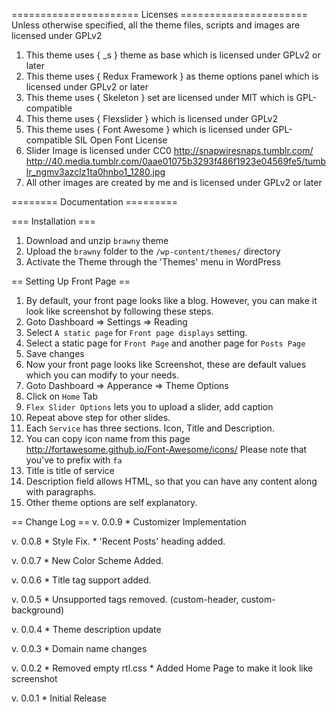 ====================== Licenses ======================
Unless otherwise specified, all the theme files, scripts and images
are licensed under GPLv2

1. This theme uses { _s } theme as base which is licensed under GPLv2 or later
2. This theme uses { Redux Framework } as theme options panel which is licensed under GPLv2 or later
3. This theme uses { Skeleton } set are licensed under MIT which is GPL-compatible
4. This theme uses { Flexslider } which is licensed under GPLv2
5. This theme uses { Font Awesome } which is licensed under GPL-compatible SIL Open Font License
6. Slider Image is licensed under CC0
http://snapwiresnaps.tumblr.com/
http://40.media.tumblr.com/0aae01075b3293f486f1923e04569fe5/tumblr_ngmv3azclz1ta0hnbo1_1280.jpg
7. All other images are created by me and is licensed under GPLv2 or later


======== Documentation =========

=== Installation ===
1. Download and unzip `brawny` theme
2. Upload the `brawny` folder to the `/wp-content/themes/` directory
3. Activate the Theme through the 'Themes' menu in WordPress

== Setting Up Front Page ==
1. By default, your front page looks like a blog. However, you can make it look like screenshot by following these steps.
2. Goto Dashboard => Settings => Reading
3. Select `A static page` for `Front page displays` setting.
4. Select a static page for `Front Page` and another page for `Posts Page`
5. Save changes
6. Now your front page looks like Screenshot, these are default values which you can modify to your needs.
7. Goto Dashboard => Apperance => Theme Options
8. Click on `Home` Tab
9. `Flex Slider Options` lets you to upload a slider, add caption
10. Repeat above step for other slides.
11. Each `Service` has three sections. Icon, Title and Description.
12. You can copy icon name from this page http://fortawesome.github.io/Font-Awesome/icons/ Please note that you've to prefix with `fa `
13. Title is title of service
14. Description field allows HTML, so that you can have any content along with paragraphs.
15. Other theme options are self explanatory.

== Change Log ==
v. 0.0.9
	* Customizer Implementation

v. 0.0.8
	* Style Fix.
	* 'Recent Posts' heading added.

v. 0.0.7
	* New Color Scheme Added.

v. 0.0.6
	* Title tag support added.
	
v. 0.0.5
	* Unsupported tags removed. (custom-header, custom-background)
	
v. 0.0.4
	* Theme description update
	
v. 0.0.3
	* Domain name changes

v. 0.0.2
	* Removed empty rtl.css
	* Added Home Page to make it look like screenshot

v. 0.0.1
	* Initial Release
